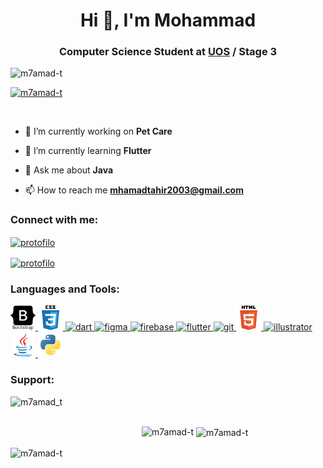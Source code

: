 <h1 align="center">Hi 👋, I'm Mohammad</h1>
<h3 align="center">Computer Science Student at <a href="https://univsul.edu.iq/en/">UOS</a> / Stage 3</h3>



<p align="left"> <img src="https://komarev.com/ghpvc/?username=m7amad-t&label=Profile%20views&color=0e75b6&style=flat" alt="m7amad-t" /> </p>

<p align="left"> <a href="https://github.com/ryo-ma/github-profile-trophy"><img src="https://github-profile-trophy.vercel.app/?username=m7amad-t" alt="m7amad-t" /></a> </p>

<p align="left"> <a href="https://twitter.com/" target="blank"><img src="https://img.shields.io/twitter/follow/?logo=twitter&style=for-the-badge" alt="" /></a> </p>

- 🔭 I’m currently working on **Pet Care**

- 🌱 I’m currently learning **Flutter**

- 💬 Ask me about **Java**

- 📫 How to reach me **mhamadtahir2003@gmail.com**

<h3 align="left">Connect with me:</h3>
<p align="left">
<a href="https://instagram.com/m7amad_tahir" target="blank"><img align="center" src="https://cdn-icons-png.flaticon.com/512/1384/1384063.png" alt="protofilo" height="30" width="40" /></a>
</p>

<a href="https://mohammad-tahir.web.app/#/" target="blank"><img align="center" src="https://cdn-icons-png.flaticon.com/512/10582/10582218.png" alt="protofilo" height="30" width="40" /></a>
</p>



<h3 align="left">Languages and Tools:</h3>
<p align="left"> <a href="https://getbootstrap.com" target="_blank" rel="noreferrer"> <img src="https://raw.githubusercontent.com/devicons/devicon/master/icons/bootstrap/bootstrap-plain-wordmark.svg" alt="bootstrap" width="40" height="40"/> </a> <a href="https://www.w3schools.com/css/" target="_blank" rel="noreferrer"> <img src="https://raw.githubusercontent.com/devicons/devicon/master/icons/css3/css3-original-wordmark.svg" alt="css3" width="40" height="40"/> </a> <a href="https://dart.dev" target="_blank" rel="noreferrer"> <img src="https://www.vectorlogo.zone/logos/dartlang/dartlang-icon.svg" alt="dart" width="40" height="40"/> </a> <a href="https://www.figma.com/" target="_blank" rel="noreferrer"> <img src="https://www.vectorlogo.zone/logos/figma/figma-icon.svg" alt="figma" width="40" height="40"/> </a> <a href="https://firebase.google.com/" target="_blank" rel="noreferrer"> <img src="https://www.vectorlogo.zone/logos/firebase/firebase-icon.svg" alt="firebase" width="40" height="40"/> </a> <a href="https://flutter.dev" target="_blank" rel="noreferrer"> <img src="https://www.vectorlogo.zone/logos/flutterio/flutterio-icon.svg" alt="flutter" width="40" height="40"/> </a> <a href="https://git-scm.com/" target="_blank" rel="noreferrer"> <img src="https://www.vectorlogo.zone/logos/git-scm/git-scm-icon.svg" alt="git" width="40" height="40"/> </a> <a href="https://www.w3.org/html/" target="_blank" rel="noreferrer"> <img src="https://raw.githubusercontent.com/devicons/devicon/master/icons/html5/html5-original-wordmark.svg" alt="html5" width="40" height="40"/> </a> <a href="https://www.adobe.com/in/products/illustrator.html" target="_blank" rel="noreferrer"> <img src="https://www.vectorlogo.zone/logos/adobe_illustrator/adobe_illustrator-icon.svg" alt="illustrator" width="40" height="40"/> </a> <a href="https://www.java.com" target="_blank" rel="noreferrer"> <img src="https://raw.githubusercontent.com/devicons/devicon/master/icons/java/java-original.svg" alt="java" width="40" height="40"/> </a> <a href="https://www.python.org" target="_blank" rel="noreferrer"> <img src="https://raw.githubusercontent.com/devicons/devicon/master/icons/python/python-original.svg" alt="python" width="40" height="40"/> </a> </p>

<h3 align="left">Support:</h3>
<p><a href="https://www.buymeacoffee.com/m7amad_t"> <img align="left" src="https://cdn.buymeacoffee.com/buttons/v2/default-yellow.png" height="50" width="210" alt="m7amad_t" /></a></p><br><br>

<p><img align="left" src="https://github-readme-stats.vercel.app/api/top-langs?username=m7amad-t&show_icons=true&locale=en&layout=compact" alt="m7amad-t" /></p>

<p>&nbsp;<img align="center" src="https://github-readme-stats.vercel.app/api?username=m7amad-t&show_icons=true&locale=en" alt="m7amad-t" /></p>

<p><img align="center" src="https://github-readme-streak-stats.herokuapp.com/?user=m7amad-t&" alt="m7amad-t" /></p>
